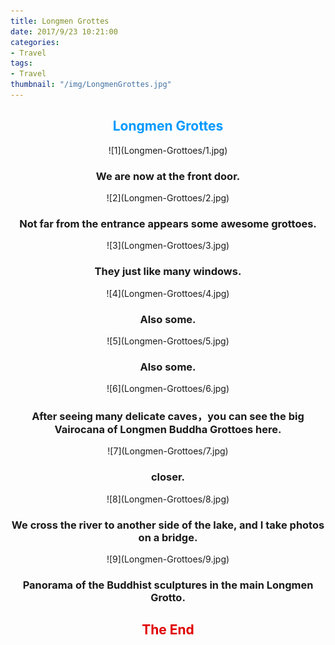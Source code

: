 ```yaml
---
title: Longmen Grottes
date: 2017/9/23 10:21:00
categories: 
- Travel
tags:
- Travel
thumbnail: "/img/LongmenGrottes.jpg"
---
```


## <font color=#0099ff><center> Longmen Grottes </center></font> ##

<center>
![1](Longmen-Grottoes/1.jpg)
</center>


### <center> We are now at the front door. </center> ###

<center>
![2](Longmen-Grottoes/2.jpg)
</center>


### <center> Not far from the entrance appears some awesome grottoes. </center> ###

<center>
![3](Longmen-Grottoes/3.jpg)
</center>

### <center> They just like many windows. </center> ###

<center>
![4](Longmen-Grottoes/4.jpg)
</center>

### <center> Also some. </center> ###

<center>
![5](Longmen-Grottoes/5.jpg)
</center>

### <center> Also some. </center> ###

<center>
![6](Longmen-Grottoes/6.jpg)
</center>

### <center> After seeing many delicate caves，you can see the big Vairocana of Longmen Buddha Grottoes here. </center> ###

<center>
![7](Longmen-Grottoes/7.jpg)
</center>

### <center> closer. </center> ###

<center>
![8](Longmen-Grottoes/8.jpg)
</center>

### <center> We cross the river to another side of the lake, and I take photos on a bridge. </center> ###

<center>
![9](Longmen-Grottoes/9.jpg)
</center>

### <center> Panorama of the Buddhist sculptures in the main Longmen Grotto. </center> ###

## <font color=yellowish><center>The End</center> ##